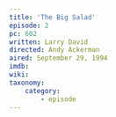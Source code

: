 ```yaml
---
title: 'The Big Salad'
episode: 2
pc: 602
written: Larry David
directed: Andy Ackerman
aired: September 29, 1994
imdb:
wiki:
taxonomy:
    category:
        - episode
---
```


